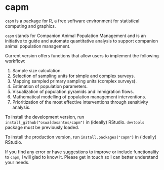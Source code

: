 capm
====
  
  `capm` is a package for [R](https://www.r-project.org), a free software environment for statistical computing and graphics. 


`capm` stands for Companion Animal Population Management and is an initiative to guide and automate quantitative analysis to support companion animal population management.

Current version offers functions that allow users to implement the following workflow:
  
  1. Sample size calculation.
  2. Selection of sampling units for simple and complex surveys.
  3. Mapping sampled primary sampling units (complex surveys).
  4. Estimation of population parameters.
  5. Visualization of population pyramids and immigration flows.
  6. Mathematical modelling of population management interventions.
  7. Prioritization of the most effective interventions through sensitivity analysis.  

To install the development version, run `install_github("oswaldosantos/capm")` in (ideally) RStudio. `devtools` package must be previously loaded.

To install the production version, run `install.packages("capm")` in (ideally) RStudio.

If you find any error or have suggestions to improve or include functionality to `capm`, I will glad to know it. Please get in touch so I can better understand your needs.
